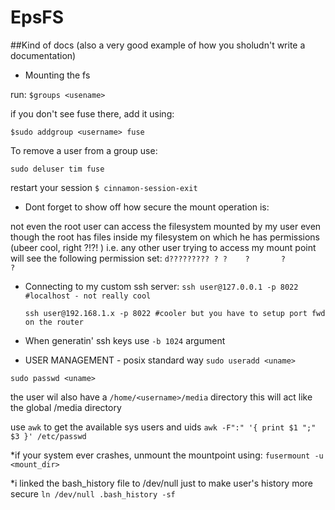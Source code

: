 EpsFS
=====
##Kind of docs (also a very good example of how you sholudn't write a documentation)


* Mounting the fs

run:
``$groups <usename>``

if you don't see fuse there, add it using:

``$sudo addgroup <username> fuse``

To remove a user from a group use:

``sudo deluser tim fuse``

restart your session ``$ cinnamon-session-exit``

* Dont forget to show off how secure the mount operation is:

not even the root user can access the filesystem mounted by my user even
though the root has files inside my filesystem on which he has permissions
(ubeer cool, right ?!?! )
i.e. any other user trying to access my mount point will see the following
permission set:
``d????????? ? ?    ?       ?            ?``



* Connecting to my custom ssh server:
    ``ssh user@127.0.0.1 -p 8022 #localhost - not really cool``

    ``ssh user@192.168.1.x -p 8022 #cooler but you have to setup port fwd on the router``

* When generatin' ssh keys use ``-b 1024`` argument


* USER MANAGEMENT - posix standard way
``sudo useradd <uname>``

``sudo passwd <uname>``

the user wil also have a ``/home/<username>/media`` directory
this will act like the global /media directory


use ``awk`` to get the available sys users and uids
``awk -F":" '{ print $1 ";" $3 }' /etc/passwd``

*if your system ever crashes, unmount the mountpoint using:
    ``fusermount -u <mount_dir>``

*i linked the bash_history file to /dev/null just to make user's history more secure
    ``ln /dev/null .bash_history -sf``
